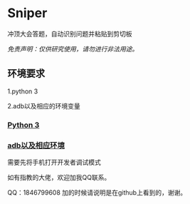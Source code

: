 # Sniper

冲顶大会答题，自动识别问题并粘贴到剪切板

*免责声明：仅供研究使用，请勿进行非法用途。*

## 环境要求

1.python 3

2.adb以及相应的环境变量

### [Python 3](https://www.python.org/downloads/release/python-364/)

### [adb以及相应环境](http://adbshell.com/downloads)


需要先将手机打开开发者调试模式





如有指教的大佬，欢迎加我QQ联系。

QQ：1846799608 加的时候请说明是在github上看到的，谢谢。
